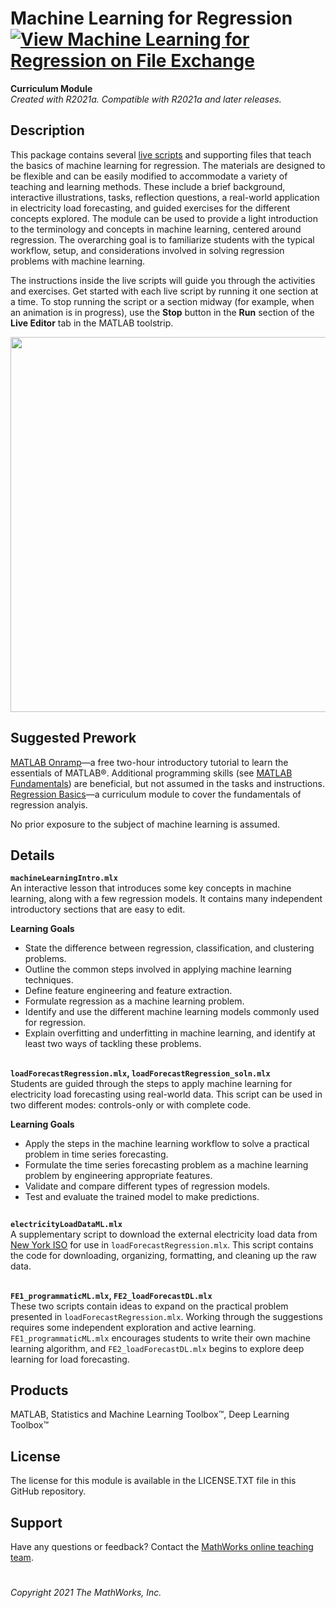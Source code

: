 # Machine Learning for Regression [![View Machine Learning for Regression on File Exchange](https://www.mathworks.com/matlabcentral/images/matlab-file-exchange.svg)](https://www.mathworks.com/matlabcentral/fileexchange/95903-machine-learning-for-regression) 
**Curriculum Module**  
_Created with R2021a. Compatible with R2021a and later releases._  

## Description ##
This package contains several [live scripts](https://www.mathworks.com/products/matlab/live-editor.html) and supporting files that teach the basics of machine learning for regression. The materials are designed to be flexible and can be easily modified to accommodate a variety of teaching and learning methods. These include a brief background, interactive illustrations, tasks, reflection questions, a real-world application in electricity load forecasting, and guided exercises for the different concepts explored. The module can be used to provide a light introduction to the terminology and concepts in machine learning, centered around regression. The overarching goal is to familiarize students with the typical workflow, setup, and considerations involved in solving regression problems with machine learning.  

The instructions inside the live scripts will guide you through the activities and exercises. Get started with each live script by running it one section at a time. To stop running the script or a section midway (for example, when an animation is in progress), use the **Stop** button in the **Run** section of the **Live Editor** tab in the MATLAB toolstrip.  

<img src="https://user-images.githubusercontent.com/81376570/124604883-6261a280-de39-11eb-8928-7df4d87ccb58.gif" height = "600"/>  

## Suggested Prework ## 
[MATLAB Onramp](https://www.mathworks.com/learn/tutorials/matlab-onramp.html)—a free two-hour introductory tutorial to learn the essentials of MATLAB®. Additional programming skills (see [MATLAB Fundamentals](https://www.mathworks.com/training-schedule/matlab-fundamentals.html)) are beneficial, but not assumed in the tasks and instructions.  
[Regression Basics](https://www.mathworks.com/matlabcentral/fileexchange/93435-regression-basics)—a curriculum module to cover the fundamentals of regression analyis.  

No prior exposure to the subject of machine learning is assumed.    

## Details ##
**`machineLearningIntro.mlx`**  
An interactive lesson that introduces some key concepts in machine learning, along with a few regression models. It contains many independent introductory sections that are easy to edit.

**Learning Goals**
- State the difference between regression, classification, and clustering problems.  
- Outline the common steps involved in applying machine learning techniques.
- Define feature engineering and feature extraction.
- Formulate regression as a machine learning problem.
- Identify and use the different machine learning models commonly used for regression.
- Explain overfitting and underfitting in machine learning, and identify at least two ways of tackling these problems.  

## ##
**`loadForecastRegression.mlx`, `loadForecastRegression_soln.mlx`**  
Students are guided through the steps to apply machine learning for electricity load forecasting using real-world data. This script can be used in two different modes: controls-only or with complete code.

**Learning Goals**
- Apply the steps in the machine learning workflow to solve a practical problem in time series forecasting.
- Formulate the time series forecasting problem as a machine learning problem by engineering appropriate features.
- Validate and compare different types of regression models.
- Test and evaluate the trained model to make predictions.  

## ##
**`electricityLoadDataML.mlx`**  
A supplementary script to download the external electricity load data from [New York ISO](http://mis.nyiso.com/public/) for use in `loadForecastRegression.mlx`. This script contains the code for downloading, organizing, formatting, and cleaning up the raw data.  

## ##
**`FE1_programmaticML.mlx`, `FE2_loadForecastDL.mlx`**  
These two scripts contain ideas to expand on the practical problem presented in `loadForecastRegression.mlx`. Working through the suggestions requires some independent exploration and active learning. `FE1_programmaticML.mlx` encourages students to write their own machine learning algorithm, and `FE2_loadForecastDL.mlx` begins to explore deep learning for load forecasting.  

## Products ##
MATLAB, Statistics and Machine Learning Toolbox™, Deep Learning Toolbox™

## License ##
The license for this module is available in the LICENSE.TXT file in this GitHub repository.

## Support ##
Have any questions or feedback? Contact the [MathWorks online teaching team](mailto:onlineteaching@mathworks.com).

# #
_Copyright 2021 The MathWorks, Inc._
